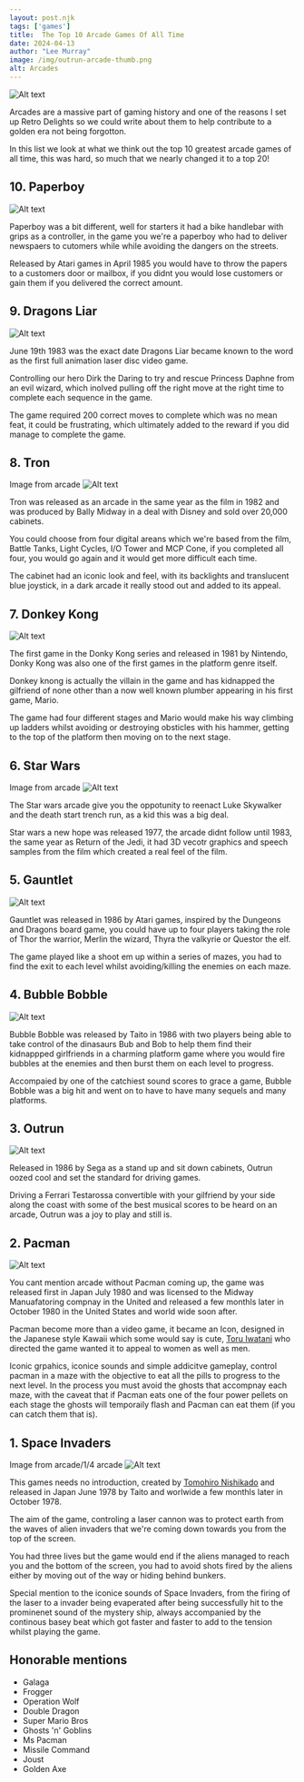 ```yaml
---
layout: post.njk 
tags: ['games']
title:  The Top 10 Arcade Games Of All Time
date: 2024-04-13
author: "Lee Murray"
image: /img/outrun-arcade-thumb.png
alt: Arcades
---
```


![Alt text](/img/fallout-pip-boy-replica.png "a title")

Arcades are a massive part of gaming history and one of the reasons I set up Retro Delights so we could write about them to help contribute to a golden era not being forgotton.

In this list we look at what we think out the top 10 greatest arcade games of all time, this was hard, so much that we nearly changed it to a top 20!



## 10. Paperboy 

![Alt text](/img/Arcade-top-10-paperboy.png "a title")

Paperboy was a bit different, well for starters it had a bike handlebar with grips as a controller, in the game you we're a paperboy who had to deliver newspaers to cutomers while while avoiding the dangers on the streets.

Released by Atari games in April 1985 you would have to throw the papers to a customers door or mailbox, if you didnt you would lose customers or gain them if you delivered the correct amount. 

## 9. Dragons Liar

![Alt text](/img/Arcade-top-10-paperboy.png "a title")

June 19th 1983 was the exact date Dragons Liar became known to the word as the first full animation laser disc video game.

Controlling our hero Dirk the Daring to try and rescue Princess Daphne from an evil wizard, which inolved pulling off the right move at the right time to complete each sequence in the game.

The game required 200 correct moves to complete which was no mean feat, it could be frustrating, which ultimately added to the reward if you did manage to complete the game.

## 8. Tron

Image from arcade
![Alt text](/img/fallout-pip-boy-replica.png "a title")

Tron was released as an arcade in the same year as the film in 1982 and was produced by Bally Midway in a deal with Disney and sold over 20,000 cabinets.

You could choose from four digital areans which we're based from the film, Battle Tanks, Light Cycles, I/O Tower and MCP Cone, if you completed all four, you would go again and it would get more difficult each time.

The cabinet had an iconic look and feel, with its backlights and translucent blue joystick, in a dark arcade it really stood out and added to its appeal.


## 7. Donkey Kong 

![Alt text](/img/Arcade-top-10-donkey-kong.png "a title")

The first game in the Donky Kong series and released in 1981 by Nintendo, Donky Kong was also one of the first games in the platform genre itself.

Donkey knong is actually the villain in the game and has kidnapped the gilfriend of none other than a now well known plumber appearing in his first game, Mario.

The game had four different stages and Mario would make his way climbing up ladders whilst avoiding or destroying obsticles with his hammer, getting to the top of the platform then moving on to the next stage.



## 6. Star Wars 

Image from arcade
![Alt text](/img/fallout-pip-boy-replica.png "a title")

The Star wars arcade give you the oppotunity to reenact Luke Skywalker and the death start trench run, as a kid this was a big deal.

Star wars a new hope was released 1977, the arcade didnt follow until 1983, the same year as Return of the Jedi, it had 3D vecotr graphics and speech samples from the film which created a real feel of the film.

## 5. Gauntlet

![Alt text](/img/Arcade-top-10-gauntlet.png "a title")

Gauntlet was released in 1986 by Atari games, inspired by the Dungeons and Dragons board game, you could have up to four players taking the role of Thor the warrior, Merlin the wizard, Thyra the valkyrie or Questor the elf.

The game played like a shoot em up within a series of mazes, you had to find the exit to each level whilst avoiding/killing the enemies on each maze. 



## 4. Bubble Bobble

![Alt text](/img/Arcade-top-10-bubble-bobble.png "a title")

Bubble Bobble was released by Taito in 1986 with two players being able to take control of the dinasaurs Bub and Bob to help them find their kidnappped girlfriends in a charming platform game where you would fire bubbles at the enemies and then burst them on each level to progress.

Accompaied by one of the catchiest sound scores to grace a game, Bubble Bobble was a big hit and went on to have to have many sequels and many platforms. 

## 3. Outrun 

![Alt text](/img/Arcade-top-10-outrun.png "a title")

Released in 1986 by Sega as a stand up and sit down cabinets, Outrun oozed cool and set the standard for driving games.

Driving a Ferrari Testarossa convertible with your gilfriend by your side along the coast with some of the best musical scores to be heard on an arcade, Outrun was a joy to play and still is.

## 2. Pacman

![Alt text](/img/Arcade-top-10-pacman.png "a title")

You cant mention arcade without Pacman coming up, the game was released first in Japan July 1980 and was licensed to the Midway Manuafatoring compnay in the United and released a few monthls later in October 1980 in the United States and world wide soon after.

Pacman become more than a video game, it became an Icon, designed in the Japanese style Kawaii which some would say is cute, [Toru Iwatani](https://en.wikipedia.org/wiki/Toru_Iwatani) who directed the game wanted it to appeal to women as well as men.

Iconic grpahics, iconice sounds and simple addicitve gameplay, control pacman in a maze with the objective to eat all the pills to progress to the next level. In the process you must avoid the ghosts that accompnay each maze, with the caveat that if Pacman eats one of the four power pellets on each stage the ghosts will temporaily flash and Pacman can eat them (if you can catch them that is).

## 1. Space Invaders

Image from arcade/1/4 arcade
![Alt text](/img/fallout-pip-boy-replica.png "a title")

This games needs no introduction, created by [Tomohiro Nishikado](https://en.wikipedia.org/wiki/Tomohiro_Nishikado) and released in Japan June 1978 by Taito and worlwide a few monthls later in October 1978.

The aim of the game, controling a laser cannon was to protect earth from the waves of alien invaders that we're coming down towards you from the top of the screen.

You had three lives but the game would end if the aliens managed to reach you and the bottom of the screen, you had to avoid shots fired by the aliens either by moving out of the way or hiding behind bunkers.

Special mention to the iconice sounds of Space Invaders, from the firing of the laser to a invader being evaperated after being successfully hit to the prominenet sound of the mystery ship, always accompanied by the continous basey beat which got faster and faster to add to the tension whilst playing the game.

## Honorable mentions

- Galaga
- Frogger 
- Operation Wolf
- Double Dragon
- Super Mario Bros
- Ghosts 'n' Goblins 
- Ms Pacman
- Missile Command
- Joust
- Golden Axe




